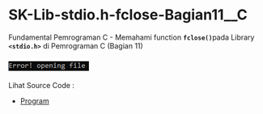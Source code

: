 # SK-Lib-stdio.h-fclose-Bagian11__C
Fundamental Pemrograman C - Memahami function <code><b>fclose()</b></code>pada Library <code><b>&lt;stdio.h></b></code> di Pemrograman C (Bagian 11)<br><br>
<img src="https://github.com/RizkyKhapidsyah/SK-Lib-stdio.h-fclose-Bagian11__C/blob/master/SK-Lib-stdio.h-fclose-Bagian11__C/result/001.PNG"><br><br>
Lihat Source Code : <br>
- <a href="https://github.com/RizkyKhapidsyah/SK-Lib-stdio.h-fclose-Bagian11__C/blob/master/SK-Lib-stdio.h-fclose-Bagian11__C/Source.c">Program</a>
